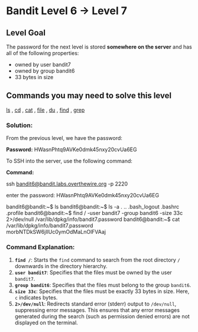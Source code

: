# Bandit Level 6 → Level 7

## Level Goal

The password for the next level is stored **somewhere on the server** and has all of the following properties:

- owned by user bandit7
- owned by group bandit6
- 33 bytes in size

## Commands you may need to solve this level

[ls](https://man7.org/linux/man-pages/man1/ls.1.html) , [cd](https://man7.org/linux/man-pages/man1/cd.1p.html) , [cat](https://man7.org/linux/man-pages/man1/cat.1.html) , [file](https://man7.org/linux/man-pages/man1/file.1.html) , [du](https://man7.org/linux/man-pages/man1/du.1.html) , [find](https://man7.org/linux/man-pages/man1/find.1.html) , [grep](https://man7.org/linux/man-pages/man1/grep.1.html)

### Solution:

From the previous level, we have the password:

**Password:** HWasnPhtq9AVKe0dmk45nxy20cvUa6EG

To SSH into the server, use the following command:

**Command:**

ssh [bandit6@bandit.labs.overthewire.org](mailto:bandit1@bandit.labs.overthewire.org) -p 2220

enter the password: HWasnPhtq9AVKe0dmk45nxy20cvUa6EG

bandit6@bandit:~$ ls
bandit6@bandit:~$ ls -a
.  ..  .bash_logout  .bashrc  .profile
bandit6@bandit:~$ find / -user bandit7 -group bandit6 -size 33c 2>/dev/null
/var/lib/dpkg/info/bandit7.password
bandit6@bandit:~$ cat /var/lib/dpkg/info/bandit7.password
morbNTDkSW6jIlUc0ymOdMaLnOlFVAaj

### Command Explanation:

1. **`find /`**: Starts the `find` command to search from the root directory `/` downwards in the directory hierarchy.
2. **`user bandit7`**: Specifies that the files must be owned by the user `bandit7`.
3. **`group bandit6`**: Specifies that the files must belong to the group `bandit6`.
4. **`size 33c`**: Specifies that the files must be exactly 33 bytes in size. Here, `c` indicates bytes.
5. **`2>/dev/null`**: Redirects standard error (stderr) output to `/dev/null`, suppressing error messages. This ensures that any error messages generated during the search (such as permission denied errors) are not displayed on the terminal.